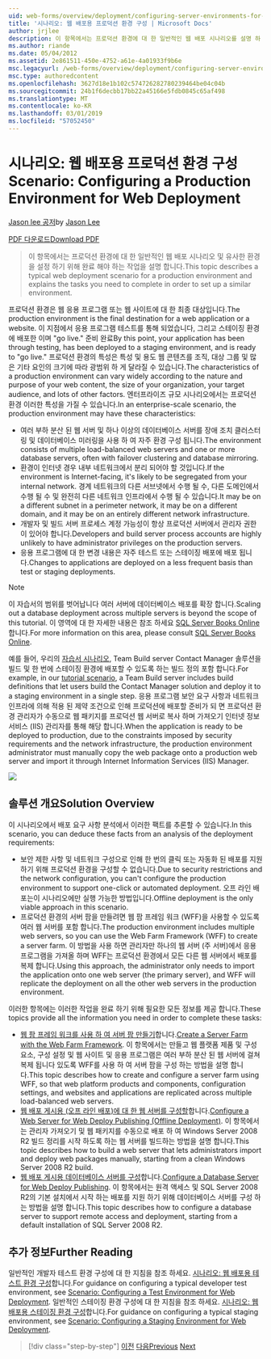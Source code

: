 ```yaml
---
uid: web-forms/overview/deployment/configuring-server-environments-for-web-deployment/scenario-configuring-a-production-environment-for-web-deployment
title: '시나리오: 웹 배포용 프로덕션 환경 구성 | Microsoft Docs'
author: jrjlee
description: 이 항목에서는 프로덕션 환경에 대 한 일반적인 웹 배포 시나리오를 설명 하 고 유사한 설정 하기 위해 완료 해야 하는 태스크를 설명 하는 중...
ms.author: riande
ms.date: 05/04/2012
ms.assetid: 2e861511-450e-4752-a61e-4a01933f9b6e
msc.legacyurl: /web-forms/overview/deployment/configuring-server-environments-for-web-deployment/scenario-configuring-a-production-environment-for-web-deployment
msc.type: authoredcontent
ms.openlocfilehash: 3627d18e1b102c574726282780239464be04c04b
ms.sourcegitcommit: 24b1f6decbb17bb22a45166e5fdb0845c65af498
ms.translationtype: MT
ms.contentlocale: ko-KR
ms.lasthandoff: 03/01/2019
ms.locfileid: "57052450"
---
```

<a name="scenario-configuring-a-production-environment-for-web-deployment"></a><span data-ttu-id="31af5-103">시나리오: 웹 배포용 프로덕션 환경 구성</span><span class="sxs-lookup"><span data-stu-id="31af5-103">Scenario: Configuring a Production Environment for Web Deployment</span></span>
====================
<span data-ttu-id="31af5-104">[Jason lee 공저](https://github.com/jrjlee)</span><span class="sxs-lookup"><span data-stu-id="31af5-104">by [Jason Lee](https://github.com/jrjlee)</span></span>

[<span data-ttu-id="31af5-105">PDF 다운로드</span><span class="sxs-lookup"><span data-stu-id="31af5-105">Download PDF</span></span>](https://msdnshared.blob.core.windows.net/media/MSDNBlogsFS/prod.evol.blogs.msdn.com/CommunityServer.Blogs.Components.WeblogFiles/00/00/00/63/56/8130.DeployingWebAppsInEnterpriseScenarios.pdf)

> <span data-ttu-id="31af5-106">이 항목에서는 프로덕션 환경에 대 한 일반적인 웹 배포 시나리오 및 유사한 환경을 설정 하기 위해 완료 해야 하는 작업을 설명 합니다.</span><span class="sxs-lookup"><span data-stu-id="31af5-106">This topic describes a typical web deployment scenario for a production environment and explains the tasks you need to complete in order to set up a similar environment.</span></span>


<span data-ttu-id="31af5-107">프로덕션 환경은 웹 응용 프로그램 또는 웹 사이트에 대 한 최종 대상입니다.</span><span class="sxs-lookup"><span data-stu-id="31af5-107">The production environment is the final destination for a web application or a website.</span></span> <span data-ttu-id="31af5-108">이 지점에서 응용 프로그램 테스트를 통해 되었습니다, 그리고 스테이징 환경에 배포한 이며 "go live." 준비 완료</span><span class="sxs-lookup"><span data-stu-id="31af5-108">By this point, your application has been through testing, has been deployed to a staging environment, and is ready to "go live."</span></span> <span data-ttu-id="31af5-109">프로덕션 환경의 특성은 특성 및 용도 웹 콘텐츠를 조직, 대상 그룹 및 많은 기타 요인의 크기에 따라 광범위 하 게 달라질 수 있습니다.</span><span class="sxs-lookup"><span data-stu-id="31af5-109">The characteristics of a production environment can vary widely according to the nature and purpose of your web content, the size of your organization, your target audience, and lots of other factors.</span></span> <span data-ttu-id="31af5-110">엔터프라이즈 규모 시나리오에서는 프로덕션 환경 이러한 특성을 가질 수 있습니다.</span><span class="sxs-lookup"><span data-stu-id="31af5-110">In an enterprise-scale scenario, the production environment may have these characteristics:</span></span>

- <span data-ttu-id="31af5-111">여러 부하 분산 된 웹 서버 및 하나 이상의 데이터베이스 서버를 장애 조치 클러스터링 및 데이터베이스 미러링을 사용 하 여 자주 환경 구성 됩니다.</span><span class="sxs-lookup"><span data-stu-id="31af5-111">The environment consists of multiple load-balanced web servers and one or more database servers, often with failover clustering and database mirroring.</span></span>
- <span data-ttu-id="31af5-112">환경이 인터넷 경우 내부 네트워크에서 분리 되어야 할 것입니다.</span><span class="sxs-lookup"><span data-stu-id="31af5-112">If the environment is Internet-facing, it's likely to be segregated from your internal network.</span></span> <span data-ttu-id="31af5-113">경계 네트워크의 다른 서브넷에서 수행 될 수, 다른 도메인에서 수행 될 수 및 완전히 다른 네트워크 인프라에서 수행 될 수 있습니다.</span><span class="sxs-lookup"><span data-stu-id="31af5-113">It may be on a different subnet in a perimeter network, it may be on a different domain, and it may be on an entirely different network infrastructure.</span></span>
- <span data-ttu-id="31af5-114">개발자 및 빌드 서버 프로세스 계정 가능성이 항상 프로덕션 서버에서 관리자 권한이 있어야 합니다.</span><span class="sxs-lookup"><span data-stu-id="31af5-114">Developers and build server process accounts are highly unlikely to have administrator privileges on the production servers.</span></span>
- <span data-ttu-id="31af5-115">응용 프로그램에 대 한 변경 내용은 자주 테스트 또는 스테이징 배포에 배포 됩니다.</span><span class="sxs-lookup"><span data-stu-id="31af5-115">Changes to applications are deployed on a less frequent basis than test or staging deployments.</span></span>

> [!NOTE]
> <span data-ttu-id="31af5-116">이 자습서의 범위를 벗어납니다 여러 서버에 데이터베이스 배포를 확장 합니다.</span><span class="sxs-lookup"><span data-stu-id="31af5-116">Scaling out a database deployment across multiple servers is beyond the scope of this tutorial.</span></span> <span data-ttu-id="31af5-117">이 영역에 대 한 자세한 내용은 참조 하세요 [SQL Server Books Online](https://technet.microsoft.com/library/ms130214.aspx)합니다.</span><span class="sxs-lookup"><span data-stu-id="31af5-117">For more information on this area, please consult [SQL Server Books Online](https://technet.microsoft.com/library/ms130214.aspx).</span></span>


<span data-ttu-id="31af5-118">예를 들어, 우리의 [자습서 시나리오](../deploying-web-applications-in-enterprise-scenarios/enterprise-web-deployment-scenario-overview.md), Team Build server Contact Manager 솔루션을 빌드 및 한 번에 스테이징 환경에 배포할 수 있도록 하는 빌드 정의 포함 합니다.</span><span class="sxs-lookup"><span data-stu-id="31af5-118">For example, in our [tutorial scenario](../deploying-web-applications-in-enterprise-scenarios/enterprise-web-deployment-scenario-overview.md), a Team Build server includes build definitions that let users build the Contact Manager solution and deploy it to a staging environment in a single step.</span></span> <span data-ttu-id="31af5-119">응용 프로그램 보안 요구 사항과 네트워크 인프라에 의해 적용 된 제약 조건으로 인해 프로덕션에 배포할 준비가 되 면 프로덕션 환경 관리자가 수동으로 웹 패키지를 프로덕션 웹 서버로 복사 하며 가져오기 인터넷 정보 서비스 (IIS) 관리자를 통해 해당 합니다.</span><span class="sxs-lookup"><span data-stu-id="31af5-119">When the application is ready to be deployed to production, due to the constraints imposed by security requirements and the network infrastructure, the production environment administrator must manually copy the web package onto a production web server and import it through Internet Information Services (IIS) Manager.</span></span>

![](scenario-configuring-a-production-environment-for-web-deployment/_static/image1.png)

## <a name="solution-overview"></a><span data-ttu-id="31af5-120">솔루션 개요</span><span class="sxs-lookup"><span data-stu-id="31af5-120">Solution Overview</span></span>

<span data-ttu-id="31af5-121">이 시나리오에서 배포 요구 사항 분석에서 이러한 팩트를 추론할 수 있습니다.</span><span class="sxs-lookup"><span data-stu-id="31af5-121">In this scenario, you can deduce these facts from an analysis of the deployment requirements:</span></span>

- <span data-ttu-id="31af5-122">보안 제한 사항 및 네트워크 구성으로 인해 한 번의 클릭 또는 자동화 된 배포를 지원 하기 위해 프로덕션 환경을 구성할 수 없습니다.</span><span class="sxs-lookup"><span data-stu-id="31af5-122">Due to security restrictions and the network configuration, you can't configure the production environment to support one-click or automated deployment.</span></span> <span data-ttu-id="31af5-123">오프 라인 배포는이 시나리오에만 실행 가능한 방법입니다.</span><span class="sxs-lookup"><span data-stu-id="31af5-123">Offline deployment is the only viable approach in this scenario.</span></span>
- <span data-ttu-id="31af5-124">프로덕션 환경의 서버 팜을 만들려면 웹 팜 프레임 워크 (WFF)을 사용할 수 있도록 여러 웹 서버를 포함 합니다.</span><span class="sxs-lookup"><span data-stu-id="31af5-124">The production environment includes multiple web servers, so you can use the Web Farm Framework (WFF) to create a server farm.</span></span> <span data-ttu-id="31af5-125">이 방법을 사용 하면 관리자만 하나의 웹 서버 (주 서버)에서 응용 프로그램을 가져올 하며 WFF는 프로덕션 환경에서 모든 다른 웹 서버에서 배포를 복제 합니다.</span><span class="sxs-lookup"><span data-stu-id="31af5-125">Using this approach, the administrator only needs to import the application onto one web server (the primary server), and WFF will replicate the deployment on all the other web servers in the production environment.</span></span>

<span data-ttu-id="31af5-126">이러한 항목에는 이러한 작업을 완료 하기 위해 필요한 모든 정보를 제공 합니다.</span><span class="sxs-lookup"><span data-stu-id="31af5-126">These topics provide all the information you need in order to complete these tasks:</span></span>

- <span data-ttu-id="31af5-127">[웹 팜 프레임 워크를 사용 하 여 서버 팜 만들기](configuring-a-database-server-for-web-deploy-publishing.md)합니다.</span><span class="sxs-lookup"><span data-stu-id="31af5-127">[Create a Server Farm with the Web Farm Framework](configuring-a-database-server-for-web-deploy-publishing.md).</span></span> <span data-ttu-id="31af5-128">이 항목에서는 만들고 웹 플랫폼 제품 및 구성 요소, 구성 설정 및 웹 사이트 및 응용 프로그램은 여러 부하 분산 된 웹 서버에 걸쳐 복제 됩니다 있도록 WFF를 사용 하 여 서버 팜을 구성 하는 방법을 설명 합니다.</span><span class="sxs-lookup"><span data-stu-id="31af5-128">This topic describes how to create and configure a server farm using WFF, so that web platform products and components, configuration settings, and websites and applications are replicated across multiple load-balanced web servers.</span></span>
- <span data-ttu-id="31af5-129">[웹 배포 게시용 (오프 라인 배포)에 대 한 웹 서버를 구성할](configuring-a-web-server-for-web-deploy-publishing-offline-deployment.md)합니다.</span><span class="sxs-lookup"><span data-stu-id="31af5-129">[Configure a Web Server for Web Deploy Publishing (Offline Deployment)](configuring-a-web-server-for-web-deploy-publishing-offline-deployment.md).</span></span> <span data-ttu-id="31af5-130">이 항목에서는 관리자 가져오기 및 웹 패키지를 수동으로 배포 하 여 Windows Server 2008 R2 빌드 정리를 시작 하도록 하는 웹 서버를 빌드하는 방법을 설명 합니다.</span><span class="sxs-lookup"><span data-stu-id="31af5-130">This topic describes how to build a web server that lets administrators import and deploy web packages manually, starting from a clean Windows Server 2008 R2 build.</span></span>
- <span data-ttu-id="31af5-131">[웹 배포 게시용 데이터베이스 서버를 구성](configuring-a-database-server-for-web-deploy-publishing.md)합니다.</span><span class="sxs-lookup"><span data-stu-id="31af5-131">[Configure a Database Server for Web Deploy Publishing](configuring-a-database-server-for-web-deploy-publishing.md).</span></span> <span data-ttu-id="31af5-132">이 항목에서는 원격 액세스 및 SQL Server 2008 R2의 기본 설치에서 시작 하는 배포를 지원 하기 위해 데이터베이스 서버를 구성 하는 방법을 설명 합니다.</span><span class="sxs-lookup"><span data-stu-id="31af5-132">This topic describes how to configure a database server to support remote access and deployment, starting from a default installation of SQL Server 2008 R2.</span></span>

## <a name="further-reading"></a><span data-ttu-id="31af5-133">추가 정보</span><span class="sxs-lookup"><span data-stu-id="31af5-133">Further Reading</span></span>

<span data-ttu-id="31af5-134">일반적인 개발자 테스트 환경 구성에 대 한 지침을 참조 하세요. [시나리오: 웹 배포용 테스트 환경 구성](scenario-configuring-a-test-environment-for-web-deployment.md)합니다.</span><span class="sxs-lookup"><span data-stu-id="31af5-134">For guidance on configuring a typical developer test environment, see [Scenario: Configuring a Test Environment for Web Deployment](scenario-configuring-a-test-environment-for-web-deployment.md).</span></span> <span data-ttu-id="31af5-135">일반적인 스테이징 환경 구성에 대 한 지침을 참조 하세요. [시나리오: 웹 배포용 스테이징 환경 구성](scenario-configuring-a-staging-environment-for-web-deployment.md)합니다.</span><span class="sxs-lookup"><span data-stu-id="31af5-135">For guidance on configuring a typical staging environment, see [Scenario: Configuring a Staging Environment for Web Deployment](scenario-configuring-a-staging-environment-for-web-deployment.md).</span></span>

> [!div class="step-by-step"]
> <span data-ttu-id="31af5-136">[이전](scenario-configuring-a-staging-environment-for-web-deployment.md)
> [다음](configuring-a-web-server-for-web-deploy-publishing-remote-agent.md)</span><span class="sxs-lookup"><span data-stu-id="31af5-136">[Previous](scenario-configuring-a-staging-environment-for-web-deployment.md)
[Next](configuring-a-web-server-for-web-deploy-publishing-remote-agent.md)</span></span>
